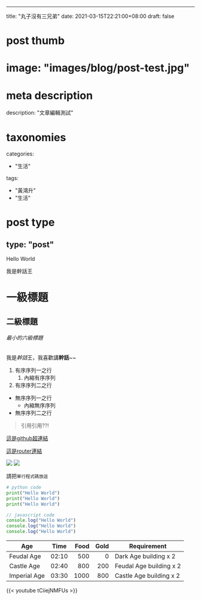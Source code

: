 ---
title: "丸子沒有三兄弟"
date: 2021-03-15T22:21:00+08:00
draft: false

# post thumb
# image: "images/blog/post-test.jpg"

# meta description
description: "文章編輯測試"

# taxonomies
categories: 
  - "生活"
  
tags:
  - "黃鴻升"
  - "生活"

# post type
type: "post"
-----------

Hello World

我是幹話王

# 一級標題

## 二級標題

###### 最小的六級標題

我是*幹話*王，我喜歡講**幹話**~~

1. 有序序列一之行
    1. 內縮有序序列 
1. 有序序列二之行

* 無序序列一之行
    * 內縮無序序列
* 無序序列二之行

> 引用引用??! 

[這是github超連結](https://github.com/huberthsieh)

[這是router連結](/blog/post-1)

![](https://i.pinimg.com/564x/e0/11/26/e011260267528e21f8210dbd672eb022.jpg)
![](/images/blog/1.jpg)

請把`單行程式碼放這`

```python
# python code
print("Hello World")
print("Hello World")
print("Hello World")
```

```javascript
// javascript code
console.log("Hello World")
console.log("Hello World")
console.log("Hello World")
```

Age           | Time  | Food | Gold | Requirement
--------------|:-----:|-----:| ----:|------------------------
Feudal Age    | 02:10 |  500 |    0 | Dark Age building x 2
Castle Age    | 02:40 |  800 |  200 | Feudal Age building x 2
Imperial Age  | 03:30 | 1000 |  800 | Castle Age building x 2    


{{< youtube tCiiejNMFUs >}}

